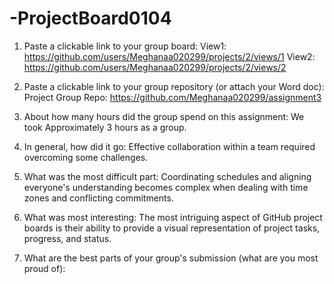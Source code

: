 # -ProjectBoard0104

1.	Paste a clickable link to your group board:
View1:  https://github.com/users/Meghanaa020299/projects/2/views/1
View2: https://github.com/users/Meghanaa020299/projects/2/views/2 

2.	Paste a clickable link to your group repository (or attach your Word doc):
Project Group Repo: https://github.com/Meghanaa020299/assignment3

3.	About how many hours did the group spend on this assignment: 
We took Approximately 3 hours as a group.

4.	In general, how did it go: 
Effective collaboration within a team required overcoming some challenges.

5.	What was the most difficult part: 
Coordinating schedules and aligning everyone's understanding becomes complex when dealing with time zones and conflicting commitments.

6.	What was most interesting:
The most intriguing aspect of GitHub project boards is their ability to provide a visual representation of project tasks, progress, and status.

7.	What are the best parts of your group's submission (what are you most proud of):
